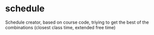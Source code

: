 # schedule
Schedule creator, based on course code, triying to get the best of the combinations (closest class time, extended free time)

